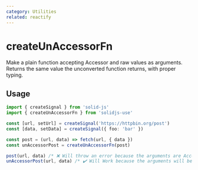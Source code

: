 ```yaml
---
category: Utilities
related: reactify
---
```


# createUnAccessorFn

Make a plain function accepting Accessor and raw values as arguments.
Returns the same value the unconverted function returns, with proper typing.

## Usage

```ts
import { createSignal } from 'solid-js'
import { createUnAccessorFn } from 'solidjs-use'

const [url, setUrl] = createSignal('https://httpbin.org/post')
const [data, setData] = createSignal({ foo: 'bar' })

const post = (url, data) => fetch(url, { data })
const unAccessorPost = createUnAccessorFn(post)

post(url, data) /* ❌ Will throw an error because the arguments are Accessor */
unAccessorPost(url, data) /* ✔️ Will Work because the arguments will be auto unAccessor */
```
